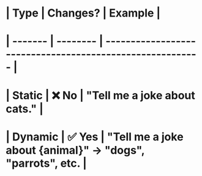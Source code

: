 # | Type    | Changes? | Example                                                   |
# | ------- | -------- | --------------------------------------------------------- |
# | Static  | ❌ No     | "Tell me a joke about cats."                              |
# | Dynamic | ✅ Yes    | "Tell me a joke about {animal}" → "dogs", "parrots", etc. |

